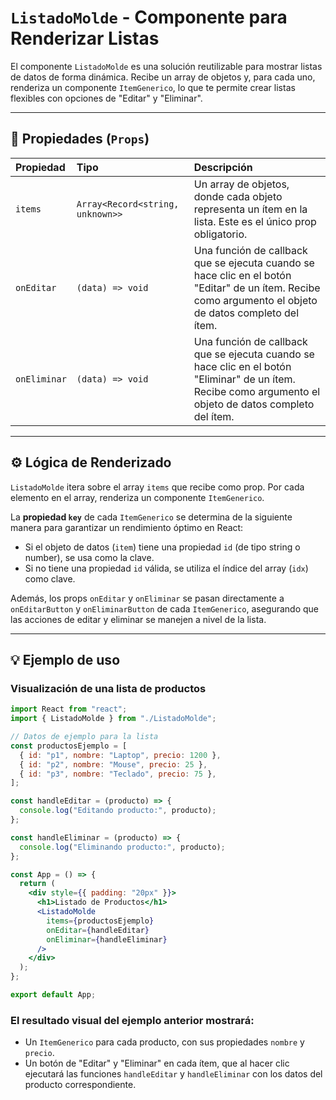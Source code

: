 # `ListadoMolde` - Componente para Renderizar Listas

El componente `ListadoMolde` es una solución reutilizable para mostrar listas de datos de forma dinámica. Recibe un array de objetos y, para cada uno, renderiza un componente `ItemGenerico`, lo que te permite crear listas flexibles con opciones de "Editar" y "Eliminar".

---

## 📖 Propiedades (`Props`)

| Propiedad | Tipo | Descripción |
| :--- | :--- | :--- |
| `items` | `Array<Record<string, unknown>>` | Un array de objetos, donde cada objeto representa un ítem en la lista. Este es el único prop obligatorio. |
| `onEditar` | `(data) => void` | Una función de callback que se ejecuta cuando se hace clic en el botón "Editar" de un ítem. Recibe como argumento el objeto de datos completo del ítem. |
| `onEliminar` | `(data) => void` | Una función de callback que se ejecuta cuando se hace clic en el botón "Eliminar" de un ítem. Recibe como argumento el objeto de datos completo del ítem. |

---

## ⚙️ Lógica de Renderizado

`ListadoMolde` itera sobre el array `items` que recibe como prop. Por cada elemento en el array, renderiza un componente `ItemGenerico`.

La **propiedad `key`** de cada `ItemGenerico` se determina de la siguiente manera para garantizar un rendimiento óptimo en React:
- Si el objeto de datos (`item`) tiene una propiedad `id` (de tipo string o number), se usa como la clave.
- Si no tiene una propiedad `id` válida, se utiliza el índice del array (`idx`) como clave.

Además, los props `onEditar` y `onEliminar` se pasan directamente a `onEditarButton` y `onEliminarButton` de cada `ItemGenerico`, asegurando que las acciones de editar y eliminar se manejen a nivel de la lista.

---

## 💡 Ejemplo de uso

### Visualización de una lista de productos

```jsx
import React from "react";
import { ListadoMolde } from "./ListadoMolde";

// Datos de ejemplo para la lista
const productosEjemplo = [
  { id: "p1", nombre: "Laptop", precio: 1200 },
  { id: "p2", nombre: "Mouse", precio: 25 },
  { id: "p3", nombre: "Teclado", precio: 75 },
];

const handleEditar = (producto) => {
  console.log("Editando producto:", producto);
};

const handleEliminar = (producto) => {
  console.log("Eliminando producto:", producto);
};

const App = () => {
  return (
    <div style={{ padding: "20px" }}>
      <h1>Listado de Productos</h1>
      <ListadoMolde
        items={productosEjemplo}
        onEditar={handleEditar}
        onEliminar={handleEliminar}
      />
    </div>
  );
};

export default App;
```

### El resultado visual del ejemplo anterior mostrará:

* Un `ItemGenerico` para cada producto, con sus propiedades `nombre` y `precio`.
* Un botón de "Editar" y "Eliminar" en cada ítem, que al hacer clic ejecutará las funciones `handleEditar` y `handleEliminar` con los datos del producto correspondiente.

